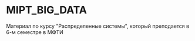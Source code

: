 # MIPT_BIG_DATA
Материал по курсу "Распределенные системы", который преподается в 6-м семестре в МФТИ